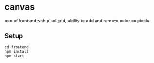 # canvas

poc of frontend with pixel grid, ability to add and remove color on pixels

## Setup
```
cd frontend
npm install
npm start
```
